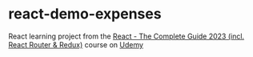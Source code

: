 # react-demo-expenses
React learning project from the  [React - The Complete Guide 2023 (incl. React Router & Redux)](https://www.udemy.com/course/react-the-complete-guide-incl-redux/) course on [Udemy](https://www.udemy.com/)
